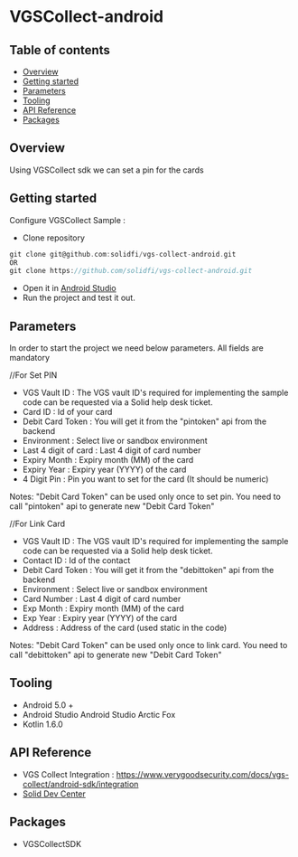 # VGSCollect-android

## Table of contents
- [Overview](#overview)
- [Getting started](#getting-started)
- [Parameters](#parameters)
- [Tooling](#tooling)
- [API Reference](#api-reference)
- [Packages](#third-party-libraries)


## Overview
Using VGSCollect sdk we can set a pin for the cards

## Getting started
Configure VGSCollect Sample :
- Clone repository
```groovy
git clone git@github.com:solidfi/vgs-collect-android.git
OR
git clone https://github.com/solidfi/vgs-collect-android.git
```
- Open it in [Android Studio](https://developer.android.com/studio)
- Run the project and test it out.

## Parameters

In order to start the project we need below parameters. All fields are mandatory

//For Set PIN

- VGS Vault ID : The VGS vault ID's required for implementing the sample code can be requested via a Solid help desk ticket.
- Card ID : Id of your card
- Debit Card Token : You will get it from the "pintoken" api from the backend
- Environment : Select live or sandbox environment
- Last 4 digit of card : Last 4 digit of card number
- Expiry Month : Expiry month (MM) of the card
- Expiry Year : Expiry year (YYYY) of the card
- 4 Digit Pin : Pin you want to set for the card (It should be numeric)

Notes: "Debit Card Token" can be used only once to set pin. You need to call "pintoken" api to generate new "Debit Card Token"

//For Link Card

- VGS Vault ID : The VGS vault ID's required for implementing the sample code can be requested via a Solid help desk ticket.
- Contact ID : Id of the contact
- Debit Card Token : You will get it from the "debittoken" api from the backend
- Environment : Select live or sandbox environment
- Card Number : Last 4 digit of card number
- Exp Month : Expiry month (MM) of the card
- Exp Year : Expiry year (YYYY) of the card
- Address : Address of the card (used static in the code)

Notes: "Debit Card Token" can be used only once to link card. You need to call "debittoken" api to generate new "Debit Card Token"

## Tooling
- Android 5.0 +
- Android Studio Android Studio Arctic Fox
- Kotlin 1.6.0

## API Reference
- VGS Collect Integration : https://www.verygoodsecurity.com/docs/vgs-collect/android-sdk/integration
- [Solid Dev Center](https://www.solidfi.com/docs/introduction)

## Packages
- VGSCollectSDK
